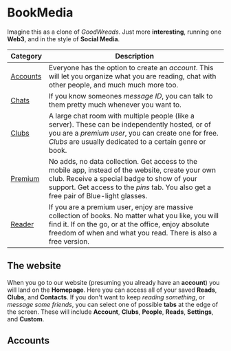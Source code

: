 # BookMedia

Imagine this as a clone of *GoodWreads*. Just more **interesting**, running one **Web3**, and in the style of **Social Media**.

| Category              | Description                                                                                                                                                                                                                             |
| --------------------- | --------------------------------------------------------------------------------------------------------------------------------------------------------------------------------------------------------------------------------------- |
| [Accounts](#accounts) | Everyone has the option to create an *account*. This will let you organize what you are reading, chat with other people, and much much more too.                                                                                        |
| [Chats](#chats)       | If you know someones *message ID*, you can talk to them pretty much whenever you want to.                                                                                                                                               |
| [Clubs](#clubs)       | A large chat room with multiple people (like a server). These can be independently hosted, or of you are a *premium user*, you can create one for free. *Clubs* are usually dedicated to a certain genre or book.                       |
| [Premium](#premium)   | No adds, no data collection. Get access to the mobile app, instead of the website, create your own club. Receive a special badge to show of your support. Get access to the *pins* tab. You also get a free pair of Blue-light glasses. |
| [Reader](#reader)     | If you are a premium user, enjoy are massive collection of books. No matter what you like, you will find it. If on the go, or at the office, enjoy absolute freedom of when and what you read. There is also a free version.            |

## The website

When you go to our website (presuming you already have an **account**) you will land on the **Homepage**. Here you can access all of your saved **Reads**, **Clubs**, and **Contacts**. If you don't want to keep *reading something*, or *message some friends*, you can select one of possible **tabs** at the edge of the screen. These will include **Account**, **Clubs**, **People**, **Reads**, **Settings**, and **Custom**.

## Accounts
